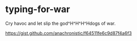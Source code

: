 typing-for-war
==============

Cry havoc and let slip the god^H^H^H^Hdogs of war.


https://gist.github.com/anachronistic/f64511fe6c9d87f4a6f3
